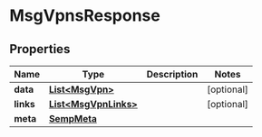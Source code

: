 

# MsgVpnsResponse


## Properties

| Name | Type | Description | Notes |
|------------ | ------------- | ------------- | -------------|
|**data** | [**List&lt;MsgVpn&gt;**](MsgVpn.md) |  |  [optional] |
|**links** | [**List&lt;MsgVpnLinks&gt;**](MsgVpnLinks.md) |  |  [optional] |
|**meta** | [**SempMeta**](SempMeta.md) |  |  |




